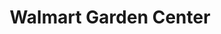 ---
title: "Walmart Garden Center"
url: /phoenix/walmart-garden-center-west-indian-school-road/
shop: Garten-Center
---
